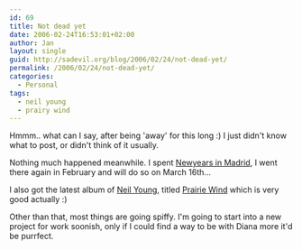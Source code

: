 ```yaml
---
id: 69
title: Not dead yet
date: 2006-02-24T16:53:01+02:00
author: Jan
layout: single
guid: http://sadevil.org/blog/2006/02/24/not-dead-yet/
permalink: /2006/02/24/not-dead-yet/
categories:
  - Personal
tags:
  - neil young
  - prairy wind
---
```

Hmmm.. what can I say, after being 'away' for this long :) I just didn't know what to post, or didn't think of it usually.

Nothing much happened meanwhile. I spent [Newyears in Madrid](https://kcore.org/2006/01/08/newyear-in-madrid/), I went there again in February and will do so on March 16th...

I also got the latest album of <a href="http://www.neilyoung.com/" target="_blank">Neil Young</a>, titled <a href="http://www.neilyoung.com/prairiewind.html" target="_blank">Prairie Wind</a> which is very good actually :)

Other than that, most things are going spiffy. I'm going to start into a new project for work soonish, only if I could find a way to be with Diana more it'd be purrfect.